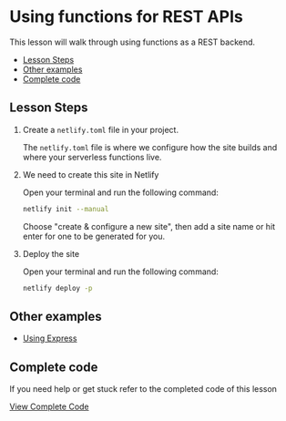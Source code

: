 # Using functions for REST APIs

This lesson will walk through using functions as a REST backend.

- [Lesson Steps](#lesson-steps)
- [Other examples](#other-examples)
- [Complete code](#complete-code)

## Lesson Steps

1. Create a `netlify.toml` file in your project.

    The `netlify.toml` file is where we configure how the site builds and where your serverless functions live.

3. We need to create this site in Netlify

    Open your terminal and run the following command:

    ```bash
    netlify init --manual
    ```

    Choose "create & configure a new site", then add a site name or hit enter for one to be generated for you.

4. Deploy the site

    Open your terminal and run the following command:

    ```bash
    netlify deploy -p
    ```





## Other examples

- [Using Express](https://github.com/netlify/addons/blob/master/examples/netlify-functions/functions/addons.js)

## Complete code

If you need help or get stuck refer to the completed code of this lesson

[View Complete Code](https://github.com/DavidWells/netlify-functions-workshop/tree/master/lessons-code-complete/use-cases/1-rest-api)
